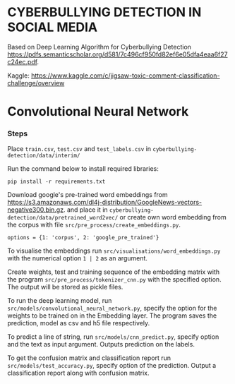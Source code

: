 # CYBERBULLYING DETECTION IN SOCIAL MEDIA 

Based on Deep Learning Algorithm for Cyberbullying Detection https://pdfs.semanticscholar.org/d581/7c496cf950fd82ef6e05dfa4eaa6f27c24ec.pdf.

Kaggle: https://www.kaggle.com/c/jigsaw-toxic-comment-classification-challenge/overview

# Convolutional Neural Network
### Steps

Place ```train.csv```,  ```test.csv``` and ```test_labels.csv``` in ```cyberbullying-detection/data/interim/```

Run the command below to install required libraries:
```
pip install -r requirements.txt
```

Download google's pre-trained word embeddings from https://s3.amazonaws.com/dl4j-distribution/GoogleNews-vectors-negative300.bin.gz.
and place it in ```cyberbullying-detection/data/pretrained_word2vec/``` or create own word embedding from the corpus with file ```src/pre_process/create_embeddings.py```.

```
options = {1: 'corpus', 2: 'google_pre_trained'}
```

To visualise the embeddings run ```src/visualisations/word_embeddings.py``` with the numerical option ``` 1 | 2 ``` as an argument.

Create weights, test and training sequence of the embedding matrix with the program ```src/pre_process/tokenizer_cnn.py``` with the specified option. The output will be stored as pickle files.

To run the deep learning model, run ```src/models/convolutional_neural_network.py```, specify the option for the weights to be trained on in the Embedding layer. The program saves the prediction, model as csv and h5 file respectively.

To predict a line of string, run ```src/models/cnn_predict.py```, specify option and the text as input argument. Outputs prediction on the labels.

To get the confusion matrix and classification report run ```src/models/test_accuracy.py```, specify option of the prediction. Output a classification report along with confusion matrix.
